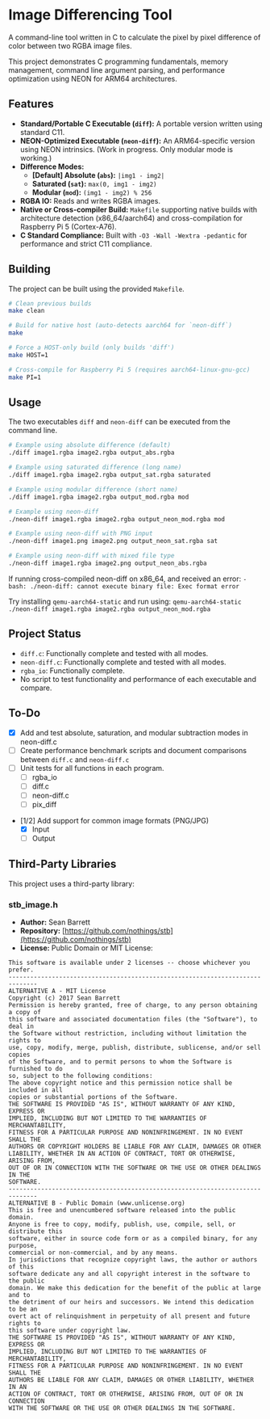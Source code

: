 
# Image Differencing Tool

A command-line tool written in C to calculate the pixel by pixel difference of color between two RGBA image files. 

This project demonstrates C programming fundamentals, memory management, command line argument parsing, and performance optimization using NEON for ARM64 architectures. 

## Features

- **Standard/Portable C Executable (`diff`):** A portable version written using standard C11.
- **NEON-Optimized Executable (`neon-diff`):** An ARM64-specific version using NEON intrinsics. (Work in progress. Only modular mode is working.)
- **Difference Modes:**
    - **[Default] Absolute (`abs`):** `|img1 - img2|`
    - **Saturated (`sat`):** `max(0, img1 - img2)`
    - **Modular (`mod`):** `(img1 - img2) % 256`
- **RGBA IO:** Reads and writes RGBA images. 
- **Native or Cross-compiler Build:** `Makefile` supporting native builds with architecture detection (x86_64/aarch64) and cross-compilation for Raspberry Pi 5 (Cortex-A76).
- **C Standard Compliance:** Built with `-O3 -Wall -Wextra -pedantic` for performance and strict C11 compliance.

## Building

The project can be built using the provided `Makefile`.

```bash
# Clean previous builds
make clean

# Build for native host (auto-detects aarch64 for `neon-diff`)
make

# Force a HOST-only build (only builds 'diff')
make HOST=1

# Cross-compile for Raspberry Pi 5 (requires aarch64-linux-gnu-gcc)
make PI=1
```

## Usage

The two executables `diff` and `neon-diff` can be executed from the command line. 
```bash
# Example using absolute difference (default)
./diff image1.rgba image2.rgba output_abs.rgba

# Example using saturated difference (long name)
./diff image1.rgba image2.rgba output_sat.rgba saturated

# Example using modular difference (short name)
./diff image1.rgba image2.rgba output_mod.rgba mod

# Example using neon-diff
./neon-diff image1.rgba image2.rgba output_neon_mod.rgba mod

# Example using neon-diff with PNG input
./neon-diff image1.png image2.png output_neon_sat.rgba sat

# Example using neon-diff with mixed file type
./neon-diff image1.rgba image2.png output_neon_abs.rgba
```

If running cross-compiled neon-diff on x86_64, and received an error:
`-bash: ./neon-diff: cannot execute binary file: Exec format error`

Try installing `qemu-aarch64-static` and run using:
`qemu-aarch64-static ./neon-diff image1.rgba image2.rgba output_neon_mod.rgba`

## Project Status

- `diff.c`: Functionally complete and tested with all modes.
- `neon-diff.c`: Functionally complete and tested with all modes. 
- `rgba_io`: Functionally complete. 
- No script to test functionality and performance of each executable and compare. 

## To-Do

- [X] Add and test absolute, saturation, and modular subtraction modes in neon-diff.c
- [ ] Create performance benchmark scripts and document comparisons between `diff.c` and `neon-diff.c`
- [ ] Unit tests for all functions in each program. 
	- [ ] rgba_io
	- [ ] diff.c
	- [ ] neon-diff.c
    - [ ] pix_diff
- [1/2] Add support for common image formats (PNG/JPG)
    - [X] Input
    - [ ] Output

## Third-Party Libraries

This project uses a third-party library:

### stb_image.h

-   **Author:** Sean Barrett
-   **Repository:** [https://github.com/nothings/stb](https://github.com/nothings/stb)
-   **License:** Public Domain or MIT License:

```text
This software is available under 2 licenses -- choose whichever you prefer.
------------------------------------------------------------------------------
ALTERNATIVE A - MIT License
Copyright (c) 2017 Sean Barrett
Permission is hereby granted, free of charge, to any person obtaining a copy of
this software and associated documentation files (the "Software"), to deal in
the Software without restriction, including without limitation the rights to
use, copy, modify, merge, publish, distribute, sublicense, and/or sell copies
of the Software, and to permit persons to whom the Software is furnished to do
so, subject to the following conditions:
The above copyright notice and this permission notice shall be included in all
copies or substantial portions of the Software.
THE SOFTWARE IS PROVIDED "AS IS", WITHOUT WARRANTY OF ANY KIND, EXPRESS OR
IMPLIED, INCLUDING BUT NOT LIMITED TO THE WARRANTIES OF MERCHANTABILITY,
FITNESS FOR A PARTICULAR PURPOSE AND NONINFRINGEMENT. IN NO EVENT SHALL THE
AUTHORS OR COPYRIGHT HOLDERS BE LIABLE FOR ANY CLAIM, DAMAGES OR OTHER
LIABILITY, WHETHER IN AN ACTION OF CONTRACT, TORT OR OTHERWISE, ARISING FROM,
OUT OF OR IN CONNECTION WITH THE SOFTWARE OR THE USE OR OTHER DEALINGS IN THE
SOFTWARE.
------------------------------------------------------------------------------
ALTERNATIVE B - Public Domain (www.unlicense.org)
This is free and unencumbered software released into the public domain.
Anyone is free to copy, modify, publish, use, compile, sell, or distribute this
software, either in source code form or as a compiled binary, for any purpose,
commercial or non-commercial, and by any means.
In jurisdictions that recognize copyright laws, the author or authors of this
software dedicate any and all copyright interest in the software to the public
domain. We make this dedication for the benefit of the public at large and to
the detriment of our heirs and successors. We intend this dedication to be an
overt act of relinquishment in perpetuity of all present and future rights to
this software under copyright law.
THE SOFTWARE IS PROVIDED "AS IS", WITHOUT WARRANTY OF ANY KIND, EXPRESS OR
IMPLIED, INCLUDING BUT NOT LIMITED TO THE WARRANTIES OF MERCHANTABILITY,
FITNESS FOR A PARTICULAR PURPOSE AND NONINFRINGEMENT. IN NO EVENT SHALL THE
AUTHORS BE LIABLE FOR ANY CLAIM, DAMAGES OR OTHER LIABILITY, WHETHER IN AN
ACTION OF CONTRACT, TORT OR OTHERWISE, ARISING FROM, OUT OF OR IN CONNECTION
WITH THE SOFTWARE OR THE USE OR OTHER DEALINGS IN THE SOFTWARE.
```
